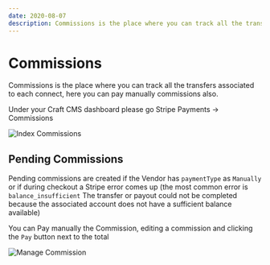 ```yaml
---
date: 2020-08-07
description: Commissions is the place where you can track all the transfers associated to each connect, here you can pay manually commissions.
---
```


# Commissions

Commissions is the place where you can track all the transfers associated to each connect, here you can pay manually commissions also.

Under your Craft CMS dashboard please go Stripe Payments → Commissions 

![Index Commissions](https://enupal.com/assets/docs/enupal-stripe-connect-9.png)
 
## Pending Commissions

Pending commissions are created if the Vendor has `paymentType` as `Manually` or if during checkout a Stripe error comes up (the most common error is `balance_insufficient` The transfer or payout could not be completed because the associated account does not have a sufficient balance available)

You can Pay manually the Commission, editing a commission and clicking the `Pay` button next to the total

![Manage Commission](https://enupal.com/assets/docs/enupal-stripe-connect-8.png)


